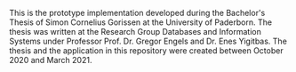 This is the prototype implementation developed during the Bachelor's Thesis of Simon Cornelius Gorissen at the University of Paderborn.
The thesis was written at the Research Group Databases and Information Systems under Professor Prof. Dr. Gregor Engels and Dr. Enes Yigitbas.
The thesis and the application in this repository were created between October 2020 and March 2021.
